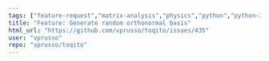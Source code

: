 ```yaml
---
tags: ["feature-request","matrix-analysis","physics","python","python-3","quantum","quantum-computing","quantum-information","unitaryhack"]
title: "Feature: Generate random orthonormal basis"
html_url: "https://github.com/vprusso/toqito/issues/435"
user: "vprusso"
repo: "vprusso/toqito"
---
```


